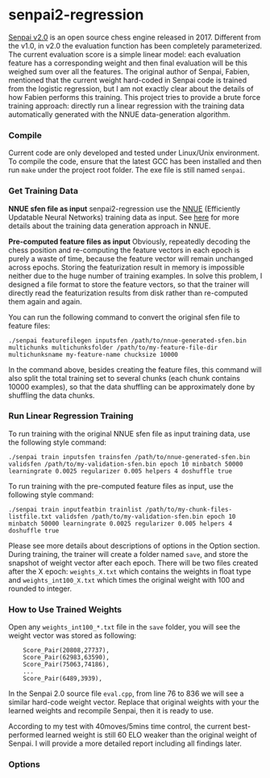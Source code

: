 # senpai2-regression

[Senpai v2.0](http://www.amateurschach.de/main/_senpai.htm) is an open source chess engine released in 2017. Different from the v1.0, in v2.0 the evaluation function  has been completely parameterized. The current evaluation score is a simple linear model: each evaluation feature has a corresponding weight and then final evaluation will be this weighed sum over all the features. The original author of Senpai, Fabien, mentioned that the current weight hard-coded in Senpai code is trained from the logistic regression, but I am not exactly clear about the details of how Fabien performs this training. This project tries to provide a brute force training approach: directly run a linear regression with the training data automatically generated with the NNUE data-generation algorithm. 

### Compile

Current code are only developed and tested under Linux/Unix environment. To compile the code, ensure that the latest GCC has been installed and then run `make` under the project root folder. The exe file is still named `senpai`.

### Get Training Data

**NNUE sfen file as input**
senpai2-regression use the [NNUE](https://www.chessprogramming.org/Stockfish_NNUE) (Efficiently Updatable Neural Networks) training data as input. See [here](https://github.com/joergoster/Stockfish-NNUE) for more details about the training data generation approach in NNUE. 

**Pre-computed feature files as input**
Obviously, repeatedly decoding the chess position and re-computing the feature vectors in each epoch is purely a waste of time, because the feature vector will remain unchanged across epochs. Storing the featurization result in memory is impossible neither due to the huge number of training examples. In solve this problem, I designed a file format to store the feature vectors, so that the trainer will directly read the featurization results from disk rather than re-computed them again and again. 

You can run the following command to convert the original sfen file to feature files:
```
./senpai featurefilegen inputsfen /path/to/nnue-generated-sfen.bin multichunks multichunksfolder /path/to/my-feature-file-dir multichunksname my-feature-name chucksize 10000
```
In the command above, besides creating the feature files, this command will also split the total training set to several chunks (each chunk contains 10000 examples), so that the data shuffling can be approximately done by shuffling the data chunks.


### Run Linear Regression Training

To run training with the original NNUE sfen file as input training data, use the following style command:
```
./senpai train inputsfen trainsfen /path/to/nnue-generated-sfen.bin validsfen /path/to/my-validation-sfen.bin epoch 10 minbatch 50000 learningrate 0.0025 regularizer 0.005 helpers 4 doshuffle true

```
To run training with the pre-computed feature files as input, use the following style command:
```
./senpai train inputfeatbin trainlist /path/to/my-chunk-files-listfile.txt validsfen /path/to/my-validation-sfen.bin epoch 10 minbatch 50000 learningrate 0.0025 regularizer 0.005 helpers 4 doshuffle true
```
Please see more details about descriptions of options in the Option section. During training, the trainer will create a folder named `save`, and store the snapshot of weight vector after each epoch. There will be two files created after the X epoch: `weights_X.txt` which contains the weights in float type and `weights_int100_X.txt` which times the original weight with 100 and rounded to integer.

### How to Use Trained Weights

Open any `weights_int100_*.txt` file in the `save` folder, you will see the weight vector was stored as following:
```
	Score_Pair(20808,27737),
	Score_Pair(62983,63590),
	Score_Pair(75063,74186),
	...
	Score_Pair(6489,3939),
```
In the Senpai 2.0 source file `eval.cpp`, from line 76 to 836 we will see a similar hard-code weight vector. Replace that original weights with your the learned weights and recompile Senpai, then it is ready to use.

According to my test with 40moves/5mins time control, the current best-performed learned weight is still 60 ELO weaker than the original weight of Senpai. I will provide a more detailed report including all findings later.


### Options
